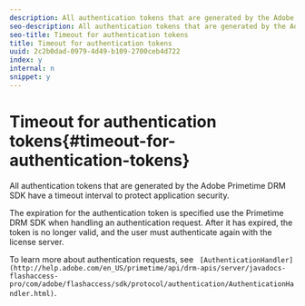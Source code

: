 ```yaml
---
description: All authentication tokens that are generated by the Adobe Primetime DRM SDK have a timeout interval to protect application security.
seo-description: All authentication tokens that are generated by the Adobe Primetime DRM SDK have a timeout interval to protect application security.
seo-title: Timeout for authentication tokens
title: Timeout for authentication tokens
uuid: 2c2b0dad-0979-4d49-b109-2700ceb4d722
index: y
internal: n
snippet: y
---
```


# Timeout for authentication tokens{#timeout-for-authentication-tokens}

All authentication tokens that are generated by the Adobe Primetime DRM SDK have a timeout interval to protect application security.

The expiration for the authentication token is specified use the Primetime DRM SDK when handling an authentication request. After it has expired, the token is no longer valid, and the user must authenticate again with the license server.

To learn more about authentication requests, see ` [AuthenticationHandler](http://help.adobe.com/en_US/primetime/api/drm-apis/server/javadocs-flashaccess-pro/com/adobe/flashaccess/sdk/protocol/authentication/AuthenticationHandler.html)`. 

